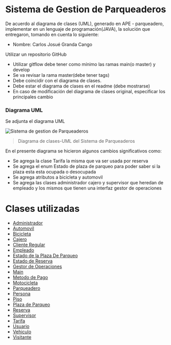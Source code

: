 # Sistema de Gestion de Parqueaderos
De acuerdo al diagrama de clases (UML), generado en APE - parqueadero, implementar  en un lenguaje de programación(JAVA), la solución que entregaron, tomando en cuenta lo siguiente:
- Nombre: Carlos Josué Granda Cango

Utilizar un repositorio GitHub
- Utilizar gitflow debe tener como mínimo las ramas main(o master) y develop
- Se va revisar la rama master(debe tener tags)
- Debe coincidir con el diagrama de clases.
- Debe estar el diagrama de clases en el readme (debe mostrarse)
- En caso de modificación del diagrama de clases original, especificar los principales cambio
### Diagrama UML
Se adjunta el diagrama UML 


![Sistema de gestion de Parqueaderos](https://github.com/user-attachments/assets/9ba04c19-4d2f-4bdb-baf7-8535030edd79)

> Diagrama de clases-UML del Sistema de Parqueaderos

En el presente diagrama se hicieron algunos cambios significativos como:
- Se agrega la clase Tarifa la misma que va ser usada por reserva
- Se agrega el enum Estado de plaza de parqueo para poder saber si la plaza esta esta ocupada o desocupada
- Se agrega atributos a bicicleta y automovil
- Se agrega las clases administrador cajero y supervisor que heredan de empleado y los mismos que tienen una interfaz gestor de operaciones

# Clases utilizadas
- [Administrador](https://github.com/Carlosjosu/Sistema-de-Gestion-de-Parqueaderos/blob/release/README.md/Sistema%20De%20Gestion%20De%20Parqueadero/src/Administrador.java)
- [Automovil](https://github.com/Carlosjosu/Sistema-de-Gestion-de-Parqueaderos/blob/release/README.md/Sistema%20De%20Gestion%20De%20Parqueadero/src/Administrador.java)
- [Bicicleta](https://github.com/Carlosjosu/Sistema-de-Gestion-de-Parqueaderos/blob/release/README.md/Sistema%20De%20Gestion%20De%20Parqueadero/src/Bicicleta.java)
- [Cajero](https://github.com/Carlosjosu/Sistema-de-Gestion-de-Parqueaderos/blob/release/README.md/Sistema%20De%20Gestion%20De%20Parqueadero/src/Cajero.java)
- [Cliente Regular](https://github.com/Carlosjosu/Sistema-de-Gestion-de-Parqueaderos/blob/release/README.md/Sistema%20De%20Gestion%20De%20Parqueadero/src/ClienteRegular.java)
- [Empleado](https://github.com/Carlosjosu/Sistema-de-Gestion-de-Parqueaderos/blob/release/README.md/Sistema%20De%20Gestion%20De%20Parqueadero/src/Empleado.java)
- [Estado de la Plaza De Parqueo](https://github.com/Carlosjosu/Sistema-de-Gestion-de-Parqueaderos/blob/release/README.md/Sistema%20De%20Gestion%20De%20Parqueadero/src/EstadoDePlazaDeParqueo.java)
- [Estado de Reserva](https://github.com/Carlosjosu/Sistema-de-Gestion-de-Parqueaderos/blob/release/README.md/Sistema%20De%20Gestion%20De%20Parqueadero/src/EstadoDeReserva.java)
- [Gestor de Operaciones](https://github.com/Carlosjosu/Sistema-de-Gestion-de-Parqueaderos/blob/release/README.md/Sistema%20De%20Gestion%20De%20Parqueadero/src/GestorDeOperaciones.java)
- [Main](https://github.com/Carlosjosu/Sistema-de-Gestion-de-Parqueaderos/blob/release/README.md/Sistema%20De%20Gestion%20De%20Parqueadero/src/Main.java)
- [Metodo de Pago](https://github.com/Carlosjosu/Sistema-de-Gestion-de-Parqueaderos/blob/release/README.md/Sistema%20De%20Gestion%20De%20Parqueadero/src/MetodoDePago.java)
- [Motocicleta](https://github.com/Carlosjosu/Sistema-de-Gestion-de-Parqueaderos/blob/release/README.md/Sistema%20De%20Gestion%20De%20Parqueadero/src/Motocicleta.java)
- [Parqueadero](https://github.com/Carlosjosu/Sistema-de-Gestion-de-Parqueaderos/blob/release/README.md/Sistema%20De%20Gestion%20De%20Parqueadero/src/Parqueadero.java)
- [Persona](https://github.com/Carlosjosu/Sistema-de-Gestion-de-Parqueaderos/blob/release/README.md/Sistema%20De%20Gestion%20De%20Parqueadero/src/Persona.java)
- [Piso](https://github.com/Carlosjosu/Sistema-de-Gestion-de-Parqueaderos/blob/release/README.md/Sistema%20De%20Gestion%20De%20Parqueadero/src/Piso.java)
- [Plaza de Parqueo](https://github.com/Carlosjosu/Sistema-de-Gestion-de-Parqueaderos/blob/release/README.md/Sistema%20De%20Gestion%20De%20Parqueadero/src/PlazaDeParqueo.java)
- [Reserva](https://github.com/Carlosjosu/Sistema-de-Gestion-de-Parqueaderos/blob/release/README.md/Sistema%20De%20Gestion%20De%20Parqueadero/src/Reserva.java)
- [Supervisor](https://github.com/Carlosjosu/Sistema-de-Gestion-de-Parqueaderos/blob/release/README.md/Sistema%20De%20Gestion%20De%20Parqueadero/src/Supervisor.java)
- [Tarifa](https://github.com/Carlosjosu/Sistema-de-Gestion-de-Parqueaderos/blob/release/README.md/Sistema%20De%20Gestion%20De%20Parqueadero/src/Tarifa.java)
- [Usuario](https://github.com/Carlosjosu/Sistema-de-Gestion-de-Parqueaderos/blob/release/README.md/Sistema%20De%20Gestion%20De%20Parqueadero/src/Usuario.java)
- [Vehiculo](https://github.com/Carlosjosu/Sistema-de-Gestion-de-Parqueaderos/blob/release/README.md/Sistema%20De%20Gestion%20De%20Parqueadero/src/Vehiculo.java)
- [Visitante](https://github.com/Carlosjosu/Sistema-de-Gestion-de-Parqueaderos/blob/release/README.md/Sistema%20De%20Gestion%20De%20Parqueadero/src/Visitante.java)

